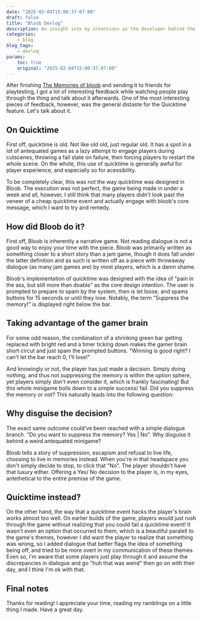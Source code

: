 ```yaml
---
date: "2025-02-04T15:00:37-07:00"
draft: false
title: "Bloob Devlog"
description: An insight into my intentions as the developer behind the memories of bloob's most controversial mechanic
categories:
    - blog
blog_tags:
    - devlog
params:
    toc: true
    original: "2025-02-04T15:00:37-07:00"
---
```


After finishing [The Memories of bloob](https://fireye.itch.io/the-memories-of-bloob) and sending it to friends for playtesting, I got a lot of interesting feedback while watching people play through the thing and talk about it afterwards. One of the most interesting pieces of feedback, however, was the general distaste for the Quicktime feature. Let's talk about it.

## On Quicktime

First off, quicktime is old. Not like old old, just regular old. It has a spot in a lot of antequated games as a lazy attempt to engage players during cutscenes, throwing a fail state on failure, then forcing players to restart the whole scene. On the whole, this use of quicktime is generally awful for player experience, and especially so for acessibility.

To be completely clear, this was not the way quicktime was designed in Bloob. The execution was not perfect, the game being made in under a week and all, however, I still think that many players didn't look past the veneer of a cheap quicktime event and actually engage with bloob's core message, which I want to try and remedy.

## How did Bloob do it?

First off, Bloob is inherently a narrative game. Not reading dialogue is not a good way to enjoy your time with the piece. Bloob was primarily written as something closer to a short story than a jam game, though it does fall under the latter definition and as such is written off as a piece with throwaway dialogue (as many jam games are) by most players, which is a damn shame.

Bloob's implementation of quicktime was designed with the idea of "pain in the ass, but still more than doable" as the core design intention. The user is prompted to prepare to spam by the system, then is let loose, and spams buttons for 15 seconds or until they lose. Notably, the term "Suppress the memory!" is displayed right below the bar.

## Taking advantage of the gamer brain

For some odd reason, the combination of a shrinking green bar getting replaced with bright red and a timer ticking down makes the gamer brain short circut and just spam the prompted buttons. "Winning is good right? I can't let the bar reach 0, I'll lose!"

And knowingly or not, the player has just made a decision. Simply doing nothing, and thus not suppressing the memory is within the option sphere, yet players simply don't even consider it, which is frankly fascinating! But this whole minigame boils down to a simple success/ fail. Did you suppress the memory or not? This naturally leads into the following question:

## Why disguise the decision?

The exact same outcome could've been reached with a simple dialogue branch. "Do you want to suppress the memory? Yes | No". Why disguise it behind a weird antequated minigame?

Bloob tells a story of suppression, escapism and refusal to live life, choosing to live in memories instead. When you're in that headspace you don't simply decide to stop, to click that "No". The player shouldn't have that luxury either. Offering a Yes/ No decision to the player is, in my eyes, antethetical to the entire premise of the game.

## Quicktime instead?

On the other hand, the way that a quicktime event hacks the player's brain works almost too well. On earlier builds of the game, players would just rush through the game without realizing that you could fail a quicktime event! It wasn't even an option that occurred to them, which is a beautiful paralell to the game's themes, however I did want the player to realize that something was wrong, so I added dialogue that better flags the idea of something being off, and tried to be more overt in my communication of these themes. Even so, i'm aware that some players just play through it and assume the discrepancies in dialogue and go "huh that was weird" then go on with their day, and I think I'm ok with that.

## Final notes

Thanks for reading! I appreciate your time, reading my ramblings on a little thing I made. Have a great day.
